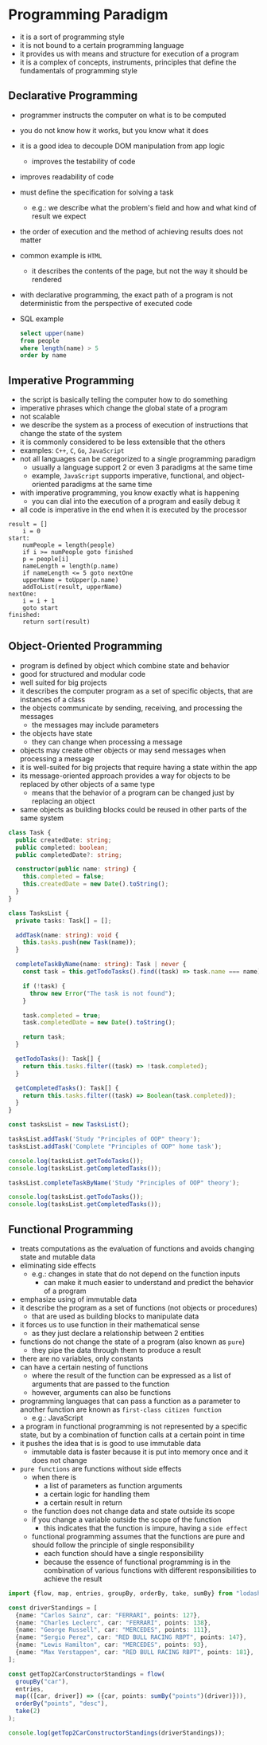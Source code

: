 # Programming Paradigm

- it is a sort of programming style
- it is not bound to a certain programming language
- it provides us with means and structure for execution of a program
- it is a complex of concepts, instruments, principles that define the fundamentals of programming style

## Declarative Programming

- programmer instructs the computer on what is to be computed
- you do not know how it works, but you know what it does
- it is a good idea to decouple DOM manipulation from app logic
  - improves the testability of code
- improves readability of code
- must define the specification for solving a task
  - e.g.: we describe what the problem's field and how and what kind of result we expect
- the order of execution and the method of achieving results does not matter
- common example is `HTML`
  - it describes the contents of the page, but not the way it should be rendered
- with declarative programming, the exact path of a program is not deterministic from the perspective of executed code
- SQL example

  ```sql
  select upper(name)
  from people
  where length(name) > 5
  order by name
  ```

## Imperative Programming

- the script is basically telling the computer how to do something
- imperative phrases which change the global state of a program
- not scalable
- we describe the system as a process of execution of instructions that change the state of the system
- it is commonly considered to be less extensible that the others
- examples: `C++`, `C`, `Go`, `JavaScript`
- not all languages can be categorized to a single programming paradigm
  - usually a language support 2 or even 3 paradigms at the same time
  - example, `JavaScript` supports imperative, functional, and object-oriented paradigms at the same time
- with imperative programming, you know exactly what is happening
  - you can dial into the execution of a program and easily debug it
- all code is imperative in the end when it is executed by the processor

```
result = []
    i = 0
start:
    numPeople = length(people)
    if i >= numPeople goto finished
    p = people[i]
    nameLength = length(p.name)
    if nameLength <= 5 goto nextOne
    upperName = toUpper(p.name)
    addToList(result, upperName)
nextOne:
    i = i + 1
    goto start
finished:
    return sort(result)
```

## Object-Oriented Programming

- program is defined by object which combine state and behavior
- good for structured and modular code
- well suited for big projects
- it describes the computer program as a set of specific objects, that are instances of a class
- the objects communicate by sending, receiving, and processing the messages
  - the messages may include parameters
- the objects have state
  - they can change when processing a message
- objects may create other objects or may send messages when processing a message
- it is well-suited for big projects that require having a state within the app
- its message-oriented approach provides a way for objects to be replaced by other objects of a same type
  - means that the behavior of a program can be changed just by replacing an object
- same objects as building blocks could be reused in other parts of the same system

```ts
class Task {
  public createdDate: string;
  public completed: boolean;
  public completedDate?: string;

  constructor(public name: string) {
    this.completed = false;
    this.createdDate = new Date().toString();
  }
}

class TasksList {
  private tasks: Task[] = [];

  addTask(name: string): void {
    this.tasks.push(new Task(name));
  }

  completeTaskByName(name: string): Task | never {
    const task = this.getTodoTasks().find((task) => task.name === name);

    if (!task) {
      throw new Error("The task is not found");
    }

    task.completed = true;
    task.completedDate = new Date().toString();

    return task;
  }

  getTodoTasks(): Task[] {
    return this.tasks.filter((task) => !task.completed);
  }

  getCompletedTasks(): Task[] {
    return this.tasks.filter((task) => Boolean(task.completed));
  }
}

const tasksList = new TasksList();

tasksList.addTask('Study "Principles of OOP" theory');
tasksList.addTask('Complete "Principles of OOP" home task');

console.log(tasksList.getTodoTasks());
console.log(tasksList.getCompletedTasks());

tasksList.completeTaskByName('Study "Principles of OOP" theory');

console.log(tasksList.getTodoTasks());
console.log(tasksList.getCompletedTasks());
```

## Functional Programming

- treats computations as the evaluation of functions and avoids changing state and mutable data
- eliminating side effects
  - e.g.: changes in state that do not depend on the function inputs
    - can make it much easier to understand and predict the behavior of a program
- emphasize using of immutable data
- it describe the program as a set of functions (not objects or procedures)
  - that are used as building blocks to manipulate data
- it forces us to use function in their mathematical sense
  - as they just declare a relationship between 2 entities
- functions do not change the state of a program (also known as `pure`)
  - they pipe the data through them to produce a result
- there are no variables, only constants
- can have a certain nesting of functions
  - where the result of the function can be expressed as a list of arguments that are passed to the function
  - however, arguments can also be functions
- programming languages that can pass a function as a parameter to another function are known as `first-class citizen function`
  - e.g.: JavaScript
- a program in functional programming is not represented by a specific state, but by a combination of function calls at a certain point in time
- it pushes the idea that is is good to use immutable data
  - immutable data is faster because it is put into memory once and it does not change
- `pure functions` are functions without side effects
  - when there is
    - a list of parameters as function arguments
    - a certain logic for handling them
    - a certain result in return
  - the function does not change data and state outside its scope
  - if you change a variable outside the scope of the function
    - this indicates that the function is impure, having a `side effect`
  - functional programming assumes that the functions are pure and should follow the principle of single responsibility
    - each function should have a single responsibility
    - because the essence of functional programming is in the combination of various functions with different responsibilities to achieve the result

```ts
import {flow, map, entries, groupBy, orderBy, take, sumBy} from "lodash/fp";

const driverStandings = [
  {name: "Carlos Sainz", car: "FERRARI", points: 127},
  {name: "Charles Leclerc", car: "FERRARI", points: 138},
  {name: "George Russell", car: "MERCEDES", points: 111},
  {name: "Sergio Perez", car: "RED BULL RACING RBPT", points: 147},
  {name: "Lewis Hamilton", car: "MERCEDES", points: 93},
  {name: "Max Verstappen", car: "RED BULL RACING RBPT", points: 181},
];

const getTop2CarConstructorStandings = flow(
  groupBy("car"),
  entries,
  map(([car, driver]) => ({car, points: sumBy("points")(driver)})),
  orderBy("points", "desc"),
  take(2)
);

console.log(getTop2CarConstructorStandings(driverStandings));
```
